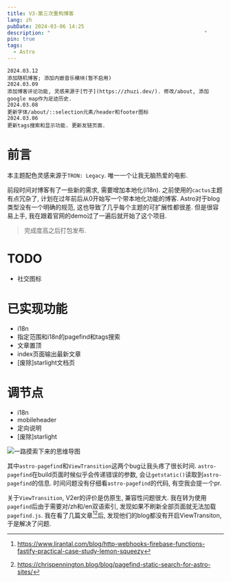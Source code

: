 ```yaml
---
title: V3-第三次重构博客
lang: zh
pubDate: 2024-03-06 14:25
description: "                                                  "
pin: true
tags:
  - Astro
---
```

```
2024.03.12
添加随机博客; 添加内嵌音乐模块(暂不启用)
2024.03.09
添加博客评论功能, 灵感来源于[竹子](https://zhuzi.dev/). 修改/about, 添加google map作为足迹历史.
2024.03.08
更新字体/about/::selection元素/header和footer图标
2024.03.06
更新tags搜索和显示功能. 更新友链页面.
```
# 前言
本主题配色灵感来源于`TRON: Legacy`. 唯一一个让我无脑热爱的电影.

前段时间对博客有了一些新的需求, 需要增加本地化(i18n). 之前使用的`cactus`主题有点冗杂了, 计划在过年前后从0开始写一个带本地化功能的博客. Astro对于blog类型没有一个明确的规范, 这也导致了几乎每个主题的可扩展性都很差. 但是很容易上手, 我在跟着官网的demo过了一遍后就开始了这个项目. 

> 完成度高之后打包发布.

# TODO
- 社交图标
# 已实现功能
- i18n
- 指定范围和i18n的pagefind和tags搜索
- 文章置顶
- index页面输出最新文章
- [废除]starlight文档页

# 调节点
- i18n
- mobileheader
- 定向说明
- [废除]starlight

![一路摸索下来的思维导图](https://img.asyncx.top/images/202402281206521.png)

其中`astro-pagefind`和`ViewTransition`这两个bug让我头疼了很长时间. `astro-pagefind`在build页面时候似乎会传递错误的参数, 会让`getstatic()`读取到`astro-pagefind`的信息. 时间问题没有仔细看`astro-pagefind`的代码, 有空我会提一个pr. 

关于`ViewTransition`, V2er的评价是仿原生, 兼容性问题很大. 我在转为使用`pagefind`后由于需要对/zh和/en双语索引, 发现如果不刷新全部页面就无法加载`pagefind.js`. 我在看了几篇文章[^1][^2]后, 发现他们的blog都没有开启ViewTransiton, 于是解决了问题.

[^1]: https://www.lirantal.com/blog/http-webhooks-firebase-functions-fastify-practical-case-study-lemon-squeezy

[^2]: https://chrispennington.blog/blog/pagefind-static-search-for-astro-sites/

